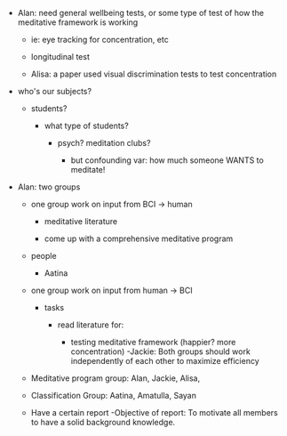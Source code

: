 - Alan: need general wellbeing tests, or some type of test of how the meditative framework is working

    - ie: eye tracking for concentration, etc

    - longitudinal test

    - Alisa: a paper used visual discrimination tests to test concentration

- who's our subjects?

    - students?

        - what type of students?

            - psych? meditation clubs?

                - but confounding var: how much someone WANTS to meditate!

- Alan: two groups

    - one group work on input from BCI -> human

        - meditative literature

        - come up with a comprehensive meditative program

    - people

        - Aatina

    - one group work on input from human -> BCI

        - tasks

            - read literature for:

                - testing meditative framework (happier? more concentration)
-Jackie: Both groups should work independently of each other to maximize efficiency
    - Meditative program group: Alan, Jackie, Alisa,
    - Classification Group: Aatina, Amatulla, Sayan
    - Have a certain report
        -Objective of report: To motivate all members to have a solid background knowledge. 
